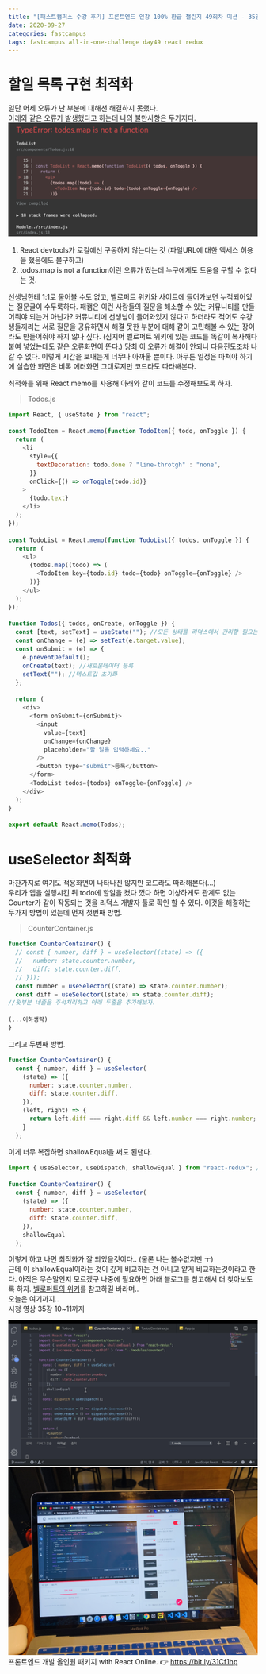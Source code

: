 ```yaml
---
title: "[패스트캠퍼스 수강 후기] 프론트엔드 인강 100% 환급 챌린지 49회차 미션 - 35강 Redux 할일 목록 구현 최적화"
date: 2020-09-27
categories: fastcampus
tags: fastcampus all-in-one-challenge day49 react redux
---
```


# 할일 목록 구현 최적화

일단 어제 오류가 난 부분에 대해선 해결하지 못했다.  
아래와 같은 오류가 발생했다고 하는데 나의 불만사항은 두가지다.  
![오류화면](/images/200927-1.png)

1. React devtools가 로컬에선 구동하지 않는다는 것 (파일URL에 대한 액세스 허용을 했음에도 불구하고)
2. todos.map is not a function이란 오류가 떴는데 누구에게도 도움을 구할 수 없다는 것.

선생님한테 1:1로 물어볼 수도 없고, 벨로퍼트 위키와 사이트에 들어가보면 누적되어있는 질문글이 수두룩하다. 패캠은 이런 사람들의 질문을 해소할 수 있는 커뮤니티를 만들어줘야 되는거 아닌가? 커뮤니티에 선생님이 들어와있지 않다고 하더라도 적어도 수강생들끼리는 서로 질문을 공유하면서 해결 못한 부분에 대해 같이 고민해볼 수 있는 장이라도 만들어줘야 하지 않나 싶다. (심지어 벨로퍼트 위키에 있는 코드를 똑같이 복사해다 붙여 넣었는데도 같은 오류화면이 뜬다.) 당최 이 오류가 해결이 안되니 다음진도조차 나갈 수 없다. 이렇게 시간을 보내는게 너무나 아까울 뿐이다. 아무튼 일정은 마쳐야 하기에 실습한 화면은 비록 에러화면 그대로지만 코드라도 따라해본다.

최적화를 위해 React.memo를 사용해 아래와 같이 코드를 수정해보도록 하자.

> Todos.js

```javascript
import React, { useState } from "react";

const TodoItem = React.memo(function TodoItem({ todo, onToggle }) {
  return (
    <li
      style={{
        textDecoration: todo.done ? "line-throtgh" : "none",
      }}
      onClick={() => onToggle(todo.id)}
    >
      {todo.text}
    </li>
  );
});

const TodoList = React.memo(function TodoList({ todos, onToggle }) {
  return (
    <ul>
      {todos.map((todo) => (
        <TodoItem key={todo.id} todo={todo} onToggle={onToggle} />
      ))}
    </ul>
  );
});

function Todos({ todos, onCreate, onToggle }) {
  const [text, setText] = useState(""); //모든 상태를 리덕스에서 관리할 필요는 없음
  const onChange = (e) => setText(e.target.value);
  const onSubmit = (e) => {
    e.preventDefault();
    onCreate(text); //새로운데이터 등록
    setText(""); //텍스트값 초기화
  };

  return (
    <div>
      <form onSubmit={onSubmit}>
        <input
          value={text}
          onChange={onChange}
          placeholder="할 일을 입력하세요.."
        />
        <button type="submit">등록</button>
      </form>
      <TodoList todos={todos} onToggle={onToggle} />
    </div>
  );
}

export default React.memo(Todos);
```

# useSelector 최적화

마찬가지로 여기도 적용화면이 나타나진 않지만 코드라도 따라해본다(...)  
우리가 앱을 실행시킨 뒤 todo에 할일을 켰다 껐다 하면 이상하게도 관계도 없는 Counter가 같이 작동되는 것을 리덕스 개발자 툴로 확인 할 수 있다. 이것을 해결하는 두가지 방법이 있는데 먼저 첫번째 방법.

> CounterContainer.js

```javascript
function CounterContainer() {
  // const { number, diff } = useSelector((state) => ({
  //   number: state.counter.number,
  //   diff: state.counter.diff,
  // }));
  const number = useSelector((state) => state.counter.number);
  const diff = useSelector((state) => state.counter.diff);
//윗부분 네줄을 주석처리하고 아래 두줄을 추가해보자.

(...이하생략)
}
```

그리고 두번째 방법.

```javascript
function CounterContainer() {
  const { number, diff } = useSelector(
    (state) => ({
      number: state.counter.number,
      diff: state.counter.diff,
    }),
    (left, right) => {
      return left.diff === right.diff && left.number === right.number;
    }
  );
```

이게 너무 복잡하면 shallowEqual을 써도 된댄다.

```javascript
import { useSelector, useDispatch, shallowEqual } from "react-redux"; //shallowEqual임폴트 해주는 것을 잊지말자.

function CounterContainer() {
  const { number, diff } = useSelector(
    (state) => ({
      number: state.counter.number,
      diff: state.counter.diff,
    }),
    shallowEqual
  );
```

이렇게 하고 나면 최적화가 잘 되었을것이다.. (물론 나는 볼수없지만 ㅜ)  
근데 이 shallowEqual이라는 것이 깊게 비교하는 건 아니고 얕게 비교하는것이라고 한다. 아직은 무슨말인지 모르겠구 나중에 필요하면 아래 블로그를 참고해서 더 찾아보도록 하자.
[벨로퍼트의 위키](https://react.vlpt.us/redux/08-optimize-useSelector.html)를 참고하길 바라며..  
오늘은 여기까지..  
시청 영상 35강 10~11까지

![수강인증이미지](/images/200927-2.png)
![수강인증이미지](/images/200927-3.jpeg)
프론트엔드 개발 올인원 패키지 with React Online. 👉 https://bit.ly/31Cf1hp
